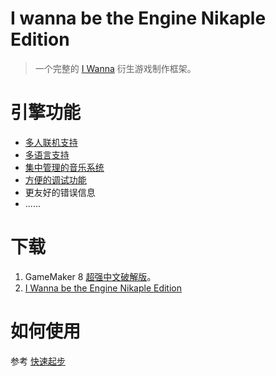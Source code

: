 # I wanna be the Engine Nikaple Edition

> 一个完整的 [I Wanna](https://kayin.moe/iwbtg/downloads.php) 衍生游戏制作框架。

# 引擎功能

* [多人联机支持](network.md)
* [多语言支持](i18n.md)
* [集中管理的音乐系统](music.md)
* [方便的调试功能](debug.md)
* 更友好的错误信息
* ......

# 下载

1.  GameMaker 8 [超强中文破解版](http://p9wc9w6dq.bkt.clouddn.com/Super_Gamemaker8_1.4.2_Install.exe)。
2.  [I Wanna be the Engine Nikaple Edition](http://p9wc9w6dq.bkt.clouddn.com/iwbte-nikaple-edition-1.8.0.zip)

# 如何使用

参考 [快速起步](quickstart.md)
